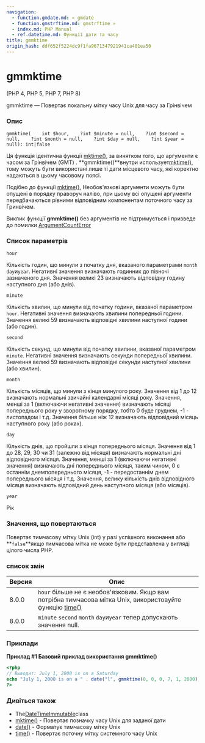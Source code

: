 ```yaml
---
navigation:
  - function.gmdate.md: « gmdate
  - function.gmstrftime.md: gmstrftime »
  - index.md: PHP Manual
  - ref.datetime.md: Функції дати та часу
title: gmmktime
origin_hash: ddf652f5224dc9f1fa9671347921941ca401ea50
---
```

# gmmktime

(PHP 4, PHP 5, PHP 7, PHP 8)

gmmktime — Повертає локальну мітку часу Unix для часу за Грінвічем

### Опис

```methodsynopsis
gmmktime(    int $hour,    ?int $minute = null,    ?int $second = null,    ?int $month = null,    ?int $day = null,    ?int $year = null): int|false
```

Ця функція ідентична функції [mktime()](function.mktime.md), за винятком того, що аргументи є часом за Грінвічем (GMT) . \*\*gmmktime()\*\*внутри использует[mktime()](function.mktime.md), тому можуть бути використані лише ті дати місцевого часу, які коректно надаються в цьому часовому поясі.

Подібно до функції [mktime()](function.mktime.md), Необов'язкові аргументи можуть бути опущені в порядку праворуч наліво, при цьому всі опущені аргументи передбачаються рівними відповідним компонентам поточного часу за Гринвічем.

Виклик функції **gmmktime()** без аргументів не підтримується і призведе до помилки [ArgumentCountError](class.argumentcounterror.md)

### Список параметрів

`hour`

Кількість годин, що минули з початку дня, вказаного параметрами `month` `day`и`year`. Негативні значення визначають годинник до півночі зазначеного дня. Значення великі 23 визначають відповідну годину наступного дня (або днів).

`minute`

Кількість хвилин, що минули від початку години, вказаної параметром `hour`. Негативні значення визначають хвилини попередньої години. Значення великі 59 визначають відповідні хвилини наступної години (або годин).

`second`

Кількість секунд, що минули від початку хвилини, вказаної параметром `minute`. Негативні значення визначають секунди попередньої хвилини. Значення великі 59 визначають відповідні секунди наступної хвилини (або хвилин).

`month`

Кількість місяців, що минули з кінця минулого року. Значення від 1 до 12 визначають нормальні звичайні календарні місяці року. Значення, менші за 1 (включаючи негативні значення) визначають місяці попереднього року у зворотному порядку, тобто 0 буде груднем, -1 - листопадом і т.д. Значення більше ніж 12 визначають відповідний місяць наступного року (або роках).

`day`

Кількість днів, що пройшли з кінця попереднього місяця. Значення від 1 до 28, 29, 30 чи 31 (залежно від місяця) визначають нормальні дні відповідного місяця. Значення, менші за 1 (включаючи негативні значення) визначають дні попереднього місяця, таким чином, 0 є останнім днем ​​попереднього місяця, -1 - передостаннім днем ​​попереднього місяця і т.д. Значення, велику кількість днів відповідного місяця визначають відповідний день наступного місяця (або місяців).

`year`

Рік

### Значення, що повертаються

Повертає тимчасову мітку Unix (int) у разі успішного виконання або \*\*`false`\*\*якщо тимчасова мітка не може бути представлена ​​у вигляді цілого числа PHP.

### список змін

| Версия | Опис |
| --- | --- |
| 8.0.0 | `hour` більше не є необов'язковим. Якщо вам потрібна тимчасова мітка Unix, використовуйте функцію [time()](function.time.md) |
| 8.0.0 | `minute` `second` `month` `day`и`year` тепер допускають значення null. |

### Приклади

**Приклад #1 Базовий приклад використання **gmmktime()****

```php
<?php
// Выводит: July 1, 2000 is on a Saturday
echo "July 1, 2000 is on a " . date("l", gmmktime(0, 0, 0, 7, 1, 2000));
?>
```

### Дивіться також

-   The[DateTimeImmutable](class.datetimeimmutable.md)class
-   [mktime()](function.mktime.md) \- Повертає позначку часу Unix для заданої дати
-   [date()](function.date.md) \- Форматує тимчасову мітку Unix
-   [time()](function.time.md) \- Повертає поточну мітку системного часу Unix
